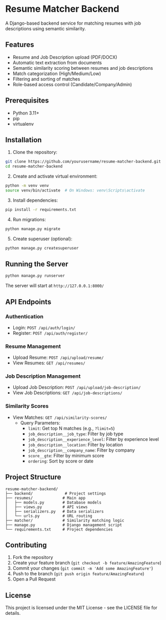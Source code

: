 # Resume Matcher Backend

A Django-based backend service for matching resumes with job descriptions using semantic similarity.

## Features

- Resume and Job Description upload (PDF/DOCX)
- Automatic text extraction from documents
- Semantic similarity scoring between resumes and job descriptions
- Match categorization (High/Medium/Low)
- Filtering and sorting of matches
- Role-based access control (Candidate/Company/Admin)

## Prerequisites

- Python 3.11+
- pip
- virtualenv

## Installation

1. Clone the repository:
```bash
git clone https://github.com/yourusername/resume-matcher-backend.git
cd resume-matcher-backend
```

2. Create and activate virtual environment:
```bash
python -m venv venv
source venv/bin/activate  # On Windows: venv\Scripts\activate
```

3. Install dependencies:
```bash
pip install -r requirements.txt
```

4. Run migrations:
```bash
python manage.py migrate
```

5. Create superuser (optional):
```bash
python manage.py createsuperuser
```

## Running the Server

```bash
python manage.py runserver
```

The server will start at `http://127.0.0.1:8000/`

## API Endpoints

### Authentication
- Login: `POST /api/auth/login/`
- Register: `POST /api/auth/register/`

### Resume Management
- Upload Resume: `POST /api/upload/resume/`
- View Resumes: `GET /api/resumes/`

### Job Description Management
- Upload Job Description: `POST /api/upload/job-description/`
- View Job Descriptions: `GET /api/job-descriptions/`

### Similarity Scores
- View Matches: `GET /api/similarity-scores/`
  - Query Parameters:
    - `limit`: Get top N matches (e.g., `?limit=5`)
    - `job_description__job_type`: Filter by job type
    - `job_description__experience_level`: Filter by experience level
    - `job_description__location`: Filter by location
    - `job_description__company_name`: Filter by company
    - `score__gte`: Filter by minimum score
    - `ordering`: Sort by score or date

## Project Structure

```
resume-matcher-backend/
├── backend/              # Project settings
├── resumes/             # Main app
│   ├── models.py        # Database models
│   ├── views.py         # API views
│   ├── serializers.py   # Data serializers
│   └── urls.py          # URL routing
├── matcher/             # Similarity matching logic
├── manage.py            # Django management script
└── requirements.txt     # Project dependencies
```

## Contributing

1. Fork the repository
2. Create your feature branch (`git checkout -b feature/AmazingFeature`)
3. Commit your changes (`git commit -m 'Add some AmazingFeature'`)
4. Push to the branch (`git push origin feature/AmazingFeature`)
5. Open a Pull Request

## License

This project is licensed under the MIT License - see the LICENSE file for details.

